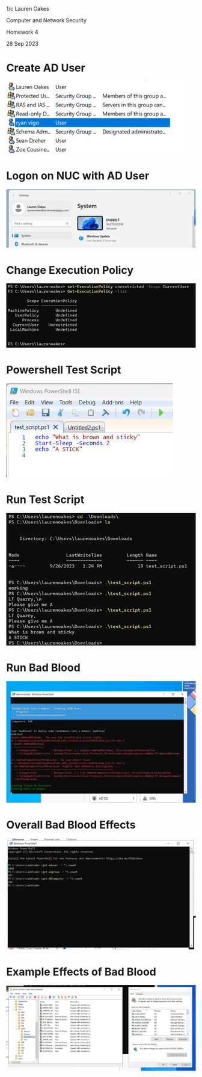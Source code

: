 1/c Lauren Oakes 

Computer and Network Security 

Homework 4

28 Sep 2023

# Create AD User
![](https://github.com/LaurenMOakes/Oakes_CNS/blob/main/HW4/Users.png?raw=true)

# Logon on NUC with AD User
![](https://github.com/LaurenMOakes/Oakes_CNS/blob/main/HW4/nuc%20on%20domain.png?raw=true)

# Change Execution Policy
![](https://github.com/LaurenMOakes/Oakes_CNS/blob/main/HW4/set%20execution%20policy.png?raw=true)

# Powershell Test Script
![](https://github.com/LaurenMOakes/Oakes_CNS/blob/main/HW4/test%20script.png?raw=true)

# Run Test Script
![](https://github.com/LaurenMOakes/Oakes_CNS/blob/main/HW4/run%20test%20script.png?raw=true)

# Run Bad Blood 
![](https://github.com/LaurenMOakes/Oakes_CNS/blob/main/HW4/bad%20blood%201.png?raw=true)

# Overall Bad Blood Effects
![](https://github.com/LaurenMOakes/Oakes_CNS/blob/main/HW4/bad%20blood%20stats.png?raw=true)

# Example Effects of Bad Blood 
![](https://github.com/LaurenMOakes/Oakes_CNS/blob/main/HW4/bad%20blood%20changes.png?raw=true)
